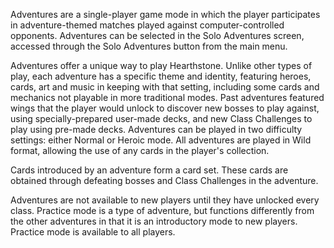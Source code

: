 
Adventures are a single-player game mode in which the player participates in adventure-themed matches played against computer-controlled opponents. Adventures can be selected in the Solo Adventures screen, accessed through the Solo Adventures button from the main menu.

Adventures offer a unique way to play Hearthstone. Unlike other types of play, each adventure has a specific theme and identity, featuring heroes, cards, art and music in keeping with that setting, including some cards and mechanics not playable in more traditional modes. Past adventures featured wings that the player would unlock to discover new bosses to play against, using specially-prepared user-made decks, and new Class Challenges to play using pre-made decks. Adventures can be played in two difficulty settings: either Normal or Heroic mode. All adventures are played in Wild format, allowing the use of any cards in the player's collection.

Cards introduced by an adventure form a card set. These cards are obtained through defeating bosses and Class Challenges in the adventure.

Adventures are not available to new players until they have unlocked every class. Practice mode is a type of adventure, but functions differently from the other adventures in that it is an introductory mode to new players. Practice mode is available to all players. 